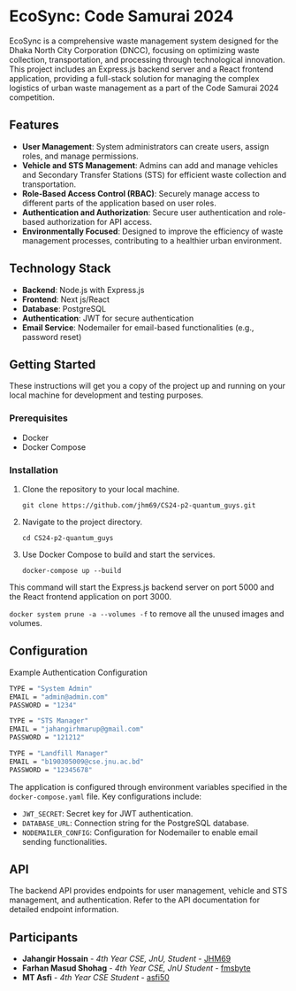 
# EcoSync: Code Samurai 2024 

EcoSync is a comprehensive waste management system designed for the Dhaka North City Corporation (DNCC), focusing on optimizing waste collection, transportation, and processing through technological innovation. This project includes an Express.js backend server and a React frontend application, providing a full-stack solution for managing the complex logistics of urban waste management as a part of the Code Samurai 2024 competition.

## Features

- **User Management**: System administrators can create users, assign roles, and manage permissions.
- **Vehicle and STS Management**: Admins can add and manage vehicles and Secondary Transfer Stations (STS) for efficient waste collection and transportation.
- **Role-Based Access Control (RBAC)**: Securely manage access to different parts of the application based on user roles.
- **Authentication and Authorization**: Secure user authentication and role-based authorization for API access.
- **Environmentally Focused**: Designed to improve the efficiency of waste management processes, contributing to a healthier urban environment.

## Technology Stack

- **Backend**: Node.js with Express.js
- **Frontend**: Next js/React
- **Database**: PostgreSQL
- **Authentication**: JWT for secure authentication
- **Email Service**: Nodemailer for email-based functionalities (e.g., password reset)

## Getting Started

These instructions will get you a copy of the project up and running on your local machine for development and testing purposes.

### Prerequisites

- Docker
- Docker Compose

### Installation

1. Clone the repository to your local machine.
   
   ```
   git clone https://github.com/jhm69/CS24-p2-quantum_guys.git
   ```

2. Navigate to the project directory.

   ```
   cd CS24-p2-quantum_guys
   ```

3. Use Docker Compose to build and start the services.

   ```
   docker-compose up --build
   ```

This command will start the Express.js backend server on port 5000 and the React frontend application on port 3000. 

``` docker system prune -a --volumes -f ``` to remove all the unused images and volumes.
## Configuration

Example Authentication Configuration
```bash
TYPE = "System Admin"
EMAIL = "admin@admin.com"
PASSWORD = "1234"
```

```bash
TYPE = "STS Manager"
EMAIL = "jahangirhmarup@gmail.com"
PASSWORD = "121212"
```

```bash
TYPE = "Landfill Manager"
EMAIL = "b190305009@cse.jnu.ac.bd"
PASSWORD = "12345678"
```

The application is configured through environment variables specified in the `docker-compose.yaml` file. Key configurations include:

- `JWT_SECRET`: Secret key for JWT authentication.
- `DATABASE_URL`: Connection string for the PostgreSQL database.
- `NODEMAILER_CONFIG`: Configuration for Nodemailer to enable email sending functionalities.

## API

The backend API provides endpoints for user management, vehicle and STS management, and authentication. Refer to the API documentation for detailed endpoint information.
 
## Participants

- **Jahangir Hossain** - *4th Year CSE, JnU, Student* - [JHM69](https://github.com/JHM69)
- **Farhan Masud Shohag** - *4th Year CSE, JnU Student* - [fmsbyte](https://github.com/fmsbyte)
- **MT Asfi** - *4th Year CSE Student* - [asfi50](https://github.com/asfi50)
   